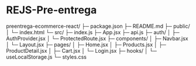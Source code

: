 # REJS-Pre-entrega
preentrega-ecommerce-react/
├─ package.json
├─ README.md
├─ public/
│ └─ index.html
└─ src/
├─ index.js
├─ App.jsx
├─ api.js
├─ auth/
│ ├─ AuthProvider.jsx
│ └─ ProtectedRoute.jsx
├─ components/
│ ├─ Navbar.jsx
│ └─ Layout.jsx
├─ pages/
│ ├─ Home.jsx
│ ├─ Products.jsx
│ ├─ ProductDetail.jsx
│ ├─ Cart.jsx
│ └─ Login.jsx
├─ hooks/
│ └─ useLocalStorage.js
└─ styles.css
